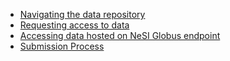 - [Navigating the data repository](navigating_the_data_repository.md)
- [Requesting access to data](requesting_access_to_data.md)
- [Accessing data hosted on NeSI Globus endpoint](accessing_data_hosted_on_NeSI_Globus_endpoint.md)
- [Submission Process](submission_proccess.md)
